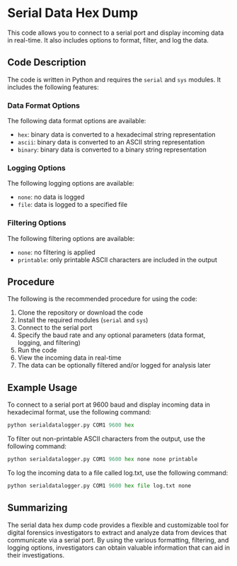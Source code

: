 # Serial Data Hex Dump

This code allows you to connect to a serial port and display incoming data in real-time. It also includes options to format, filter, and log the data.


## Code Description

The code is written in Python and requires the `serial` and `sys` modules. It includes the following features:

### Data Format Options

The following data format options are available:

- `hex`: binary data is converted to a hexadecimal string representation
- `ascii`: binary data is converted to an ASCII string representation
- `binary`: binary data is converted to a binary string representation

### Logging Options

The following logging options are available:

- `none`: no data is logged
- `file`: data is logged to a specified file

### Filtering Options

The following filtering options are available:

- `none`: no filtering is applied
- `printable`: only printable ASCII characters are included in the output

## Procedure

The following is the recommended procedure for using the code:

1. Clone the repository or download the code
2. Install the required modules (`serial` and `sys`)
3. Connect to the serial port
4. Specify the baud rate and any optional parameters (data format, logging, and filtering)
5. Run the code
6. View the incoming data in real-time
7. The data can be optionally filtered and/or logged for analysis later

## Example Usage

To connect to a serial port at 9600 baud and display incoming data in hexadecimal format, use the following command:

```python
python serialdatalogger.py COM1 9600 hex
```
To filter out non-printable ASCII characters from the output, use the following command:

``` python
python serialdatalogger.py COM1 9600 hex none none printable
```

To log the incoming data to a file called log.txt, use the following command:

``` python
python serialdatalogger.py COM1 9600 hex file log.txt none
```

## Summarizing 

The serial data hex dump code provides a flexible and customizable tool for digital forensics investigators to extract and analyze data from devices that communicate via a serial port. By using the various formatting, filtering, and logging options, investigators can obtain valuable information that can aid in their investigations.
